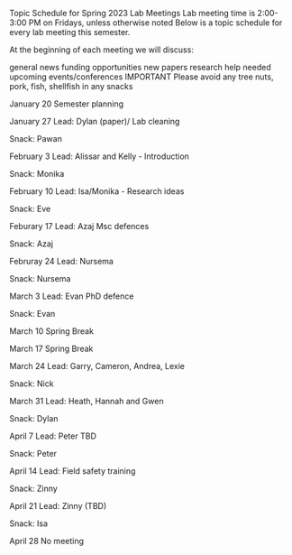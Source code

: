 Topic Schedule for Spring 2023 Lab Meetings
Lab meeting time is 2:00-3:00 PM on Fridays, unless otherwise noted
Below is a topic schedule for every lab meeting this semester.

At the beginning of each meeting we will discuss:

general news
funding opportunities
new papers
research help needed
upcoming events/conferences
IMPORTANT Please avoid any tree nuts, pork, fish, shellfish in any snacks

January 20
Semester planning

January 27
Lead: Dylan (paper)/ Lab cleaning

Snack: Pawan

February 3
Lead: Alissar and Kelly - Introduction

Snack: Monika

February 10
Lead: Isa/Monika - Research ideas

Snack: Eve

Feburary 17
Lead: Azaj Msc defences

Snack: Azaj

Februray 24
Lead: Nursema

Snack: Nursema

March 3
Lead:  Evan PhD defence

Snack: Evan

March 10
Spring Break

March 17
Spring Break

March 24
Lead: Garry, Cameron, Andrea, Lexie

Snack: Nick

March 31
Lead: Heath, Hannah and Gwen

Snack: Dylan

April 7 
Lead: Peter TBD

Snack: Peter

April 14
Lead: Field safety training

Snack: Zinny

April 21
Lead: Zinny (TBD)

Snack: Isa

April 28
No meeting
